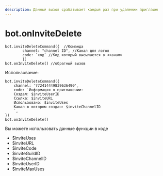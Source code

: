 ```yaml
---
description: Данный вызов срабатывает каждый раз при удалении приглашения
---
```


# bot.onInviteDelete

```text
bot.inviteDeleteCommand({  //Команда
        channel: "channel ID", //Канал для логов
        code: `код` //Код который высылается в <канал>
        })
bot.onInviteDelete() //обратный вызов
```

Использование:

```text
bot.inviteDeleteCommand({ 
    channel: '772414449839636490', 
    code: `Информация о приглашении:
    Создал: $inviteUserID
    Ссылка: $inviteURL
    Использовано: $inviteUses
    Канал в котором создан: $inviteChannelID
    `, 
})
bot.onInviteDelete() 
```



Вы можете использовать данные функции в коде

* $inviteUses 
* $inviteURL 
* $inviteCode 
* $inviteGuildID
* $inviteChannelID 
* $inviteUserID 
* $inviteMaxUses

